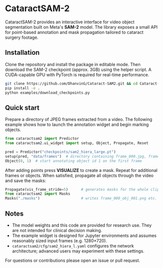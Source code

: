 # CataractSAM-2

CataractSAM-2 provides an interactive interface for video object segmentation built on
Meta's **SAM-2** model. The library exposes a small API for point-based annotation and
mask propagation tailored to cataract surgery footage.

## Installation

Clone the repository and install the package in editable mode. Then download the SAM-2
checkpoint (approx. 3GB) using the helper script. A CUDA-capable GPU with PyTorch is
required for real-time performance.

```bash
git clone https://github.com/DhanvinG/Cataract-SAM2.git && cd Cataract-SAM2
pip install -e .
python examples/download_checkpoints.py
```

## Quick start

Prepare a directory of JPEG frames extracted from a video. The following example shows
how to launch the annotation widget and begin marking objects.

```python
from cataractsam2 import Predictor
from cataractsam2.ui_widget import setup, Object, Propagate, Reset

pred = Predictor("checkpoints/sam2_hiera_large.pt")
setup(pred, "data/frames")  # directory containing frame_000.jpg, frame_001.jpg, ...
Object(0, 1)  # start annotating object id 1 on the first frame
```

After adding points press **VISUALIZE** to create a mask. Repeat for additional frames
or objects. When satisfied, propagate all objects through the video and save the masks:

```python
Propagate(vis_frame_stride=5)      # generates masks for the whole clip
from cataractsam2 import Masks
Masks("./masks")                   # writes frame_000_obj_001.png etc.
```

## Notes

- The model weights and this code are provided for research use. They are not intended
  for clinical decision making.
- The example widget is designed for Jupyter environments and assumes reasonably sized
  input frames (e.g. 1280×720).
- `cataractsam2/cfg/sam2_hiera_l.yaml` configures the network architecture; advanced
  users may experiment with these settings.

For questions or contributions please open an issue or pull request.
